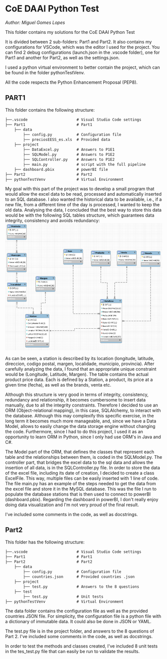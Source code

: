 # CoE DAAI Python Test

*Author: Miguel Gomes Lopes*

This folder contains my solutions for the CoE DAAI Python Test

It is divided between 2 sub-folders: Part1 and Part2. It also contains my configurations for VSCode, which was the editor I used for the project. You can find 2 debug configurations (launch.json in the .vscode folder), one for Part1 and another for Part2, as well as the settings.json.

I used a python virtual environment to better contain the project, which can be found in the folder pythonTestVenv.

All the code respects the Python Enhancement Proposal (PEP8).

## PART1

This folder contains the following structure:


    ├──.vscode                      # Visual Studio Code settings
    ├── Part1                       # Part1
        ├── data                
            ├── config.py           # Configuration file
            ├── preciosEESS_es.xls  # Provided data
        ├── project             
            ├── DataExcel.py        # Answers to P1E1
            ├── SQLModel.py         # Answers to P1E2
            ├── SQLController.py    # Answers to P1E2
            ├── main.py             # script with the full pipeline
        ├── dashboard.pbix          # powerBI file
    ├── Part2                       # Part2
    ├── pythonTestVenv              # Virtual Environment

My goal with this part of the project was to develop a small program that would allow the excel data to be read, processed and automatically inserted to an SQL database. I also wanted the historical data to be available, i.e., if a new file, from a different time of the day is processed, I wanted to keep the old data.
Analysing the data, I concluded that the best way to store this data would be with the following SQL tables structure, which guarantees data integrity, consistency and avoids redundancy:
![alt text](Part1\tables.png)

As can be seen, a station is described by its location (longitude, latitude, direccion, codigo postal, margen, localidade, municipio, provincia). After carefully analyzing the data, I found that an appropriate unique constraint would be (Longitude, Latitude, Margen). The table  contains the actual product price data. Each  is defined by a Station, a product, its price at a given time (fecha), as well as the brands, venta etc.

Although this structure is very good in terms of integrity, consistency, redundancy and relationship, it becomes cumbersome to insert data manually, due to all the integrity constraints. Therefore I decided to use an ORM (Object-relational mapping), in this case, SQLAlchemy, to interact with the database. Although this may complexify this specific exercise, in the long term it becomes much more manageable, and, since we have a Data Model, allows to easily change the data storage engine without changing the code. Furthermore, since I had to do this project, I used it as an opportunity to learn ORM in Python, since I only had use ORM's in Java and C#.

The Model part of the ORM, that defines the classes that represent each table and the relationships between them, is coded in the SQLModel.py. The controller part, that bridges the excel data to the sql data and allows the insertion of all data, is in the SQLController.py file. In order to store the data of the excel file, including its date of creation, I decided to create a class ExcelFile. This way, multiple files can be easily inserted with 1 line of code. The file main.py has an example of the steps needed to get the data from the excel file and store it in the MySQL database. This was the file I run to populate the database stations that is then used to connect to powerBI (dashboard.pbix). Regarding the dashboard in powerBI, I don't really enjoy doing data visualization and I'm not very proud of the final result.

I've included some comments in the code, as well as docstrings.

## Part2

This folder has the following structure:

    ├──.vscode                      # Visual Studio Code settings
    ├── Part1                       # Part1
    ├── Part2                       # Part2
        ├── data                
            ├── config.py           # Configuration file
            ├── countries.json      # Provided countries .json
        ├── project             
            ├── test.py             # Answers to the 8 questions
        ├── test
            ├── test.py             # Unit tests
    ├── pythonTestVenv              # Virtual Environment

The data folder contains the configuration file as well as the provided countries JSON file. For simplicity, the configuration file is a python file with a dictionary of immutable data. It could also be done in JSON or YAML.

The test.py file is in the project folder, and answers to the 8 questions of Part 2. I've included some comments in the code, as well as docstrings.

In order to test the methods and classes created, I've included 8 unit tests in the tes_test.py file that can easily be run to validate the results.